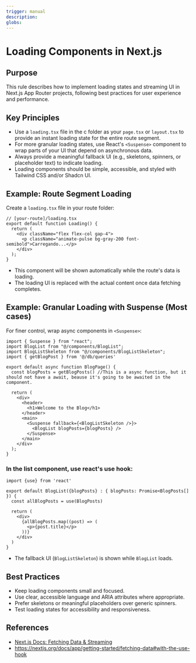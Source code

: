 ```yaml
---
trigger: manual
description:
globs:
---
```

# Loading Components in Next.js

## Purpose
This rule describes how to implement loading states and streaming UI in Next.js App Router projects, following best practices for user experience and performance.

## Key Principles
- Use a `loading.tsx` file in the c folder as your `page.tsx` or `layout.tsx` to provide an instant loading state for the entire route segment.
- For more granular loading states, use React's `<Suspense>` component to wrap parts of your UI that depend on asynchronous data.
- Always provide a meaningful fallback UI (e.g., skeletons, spinners, or placeholder text) to indicate loading.
- Loading components should be simple, accessible, and styled with Tailwind CSS and/or Shadcn UI.

## Example: Route Segment Loading

Create a `loading.tsx` file in your route folder:

```tsx
// [your-route]/loading.tsx
export default function Loading() {
  return (
    <div className="flex flex-col gap-4">
      <p className="animate-pulse bg-gray-200 font-semibold">Carregando...</p>
    </div>
  );
}
```

- This component will be shown automatically while the route's data is loading.
- The loading UI is replaced with the actual content once data fetching completes.

## Example: Granular Loading with Suspense (Most cases)

For finer control, wrap async components in `<Suspense>`:

```tsx
import { Suspense } from "react";
import BlogList from "@/components/BlogList";
import BlogListSkeleton from "@/components/BlogListSkeleton";
import { getBlogPost } from '@/db/queries'

export default async function BlogPage() {
  const blogPosts = getBlogPosts() //This is a async function, but it should not have a await, beause it's going to be awaited in the component.

  return (
    <div>
      <header>
        <h1>Welcome to the Blog</h1>
      </header>
      <main>
        <Suspense fallback={<BlogListSkeleton />}>
          <BlogList blogPosts={blogPosts} />
        </Suspense>
      </main>
    </div>
  );
}
```

### In the list component, use react's use hook:
```tsx
import {use} from 'react'

export default BlogList({blogPosts} : { blogPosts: Promise<BlogPosts[] }) {
  const allBlogPosts = use(BlogPosts)

  return (
    <div>
      {allBlogPosts.map((post) => (
        <p>{post.title}</p>
      ))}
    </div>
  )
}

```

- The fallback UI (`BlogListSkeleton`) is shown while `BlogList` loads.

## Best Practices

- Keep loading components small and focused.
- Use clear, accessible language and ARIA attributes where appropriate.
- Prefer skeletons or meaningful placeholders over generic spinners.
- Test loading states for accessibility and responsiveness.

## References

- [Next.js Docs: Fetching Data & Streaming](mdc:https:/nextjs.org/docs/app/getting-started/fetching-data#with-the-use-hook)
- https://nextjs.org/docs/app/getting-started/fetching-data#with-the-use-hook





